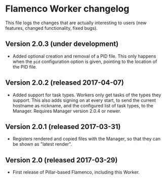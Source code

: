 # Flamenco Worker changelog

This file logs the changes that are actually interesting to users (new features,
changed functionality, fixed bugs).


## Version 2.0.3 (under development)

- Added optional creation and removal of a PID file. This only happens when the `pid`
  configuration option is given, pointing to the location of the PID file.


## Version 2.0.2 (released 2017-04-07)

- Added support for task types. Workers only get tasks of the types they support.
  This also adds signing on at every start, to send the current hostname as nickname,
  and the configured list of task types, to the Manager. Requires Manager version
  2.0.4 or newer.


## Version 2.0.1 (released 2017-03-31)

- Registers rendered and copied files with the Manager, so that they can be
  shown as "latest render".


## Version 2.0 (released 2017-03-29)

- First release of Pillar-based Flamenco, including this Worker.
